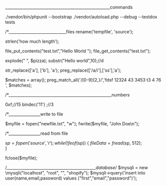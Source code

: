 _____________________________________________________commands

./vendor/bin/phpunit --bootstrap ./vendor/autoload.php --debug --testdox tests



/*_____________________________files
rename('tempfile', 'source'); 

strlen('how much length');

file_put_contents("test.txt","Hello World ");
file_get_contents("test.txt");

explode(" ", $pizza);
substr("Hello world",10);//d

str_replace(['a'], ['b'], 'a'); 
preg_replace(['/a/i'],['ss'],'a');


$matches = array();
preg_match_all('/[0-9]{2,}/','fdsf 12324 43 3453 t3 4 76 ', $matches);


/*____________________________________________________numbers

0xf;//15
bindec('11') ;//3

/*________________write to file

$myfile = fopen("newfile.txt", "w");
fwrite($myfile, "John Doe\n");

/*________________read from file

$sp = fopen('source', 'r');
while (!feof($sp)) {
   $fileData = fread($sp, 512);  
}


fclose($myfile);

/*_____________________________________________database*/
$mysqli = new \mysqli("localhost", "root", "", "shopify");
$mysqli->query('insert into user(name,email,password) values ("first","email","password")');
